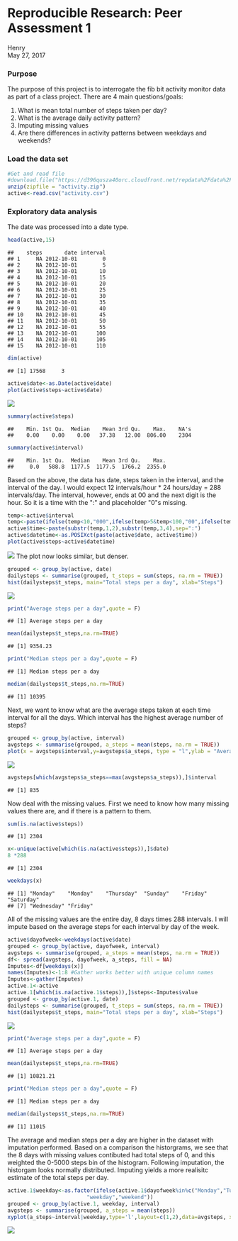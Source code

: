 # Reproducible Research: Peer Assessment 1
Henry  
May 27, 2017  


### Purpose
The purpose of this project is to interrogate the fib bit activity monitor data as part of a class project. There are 4 main questions/goals:
1. What is mean total number of steps taken per day?
2. What is the average daily activity pattern?
3. Imputing missing values
4. Are there differences in activity patterns between weekdays and weekends?

### Load the data set


```r
#Get and read file
#download.file("https://d396qusza40orc.cloudfront.net/repdata%2Fdata%2Factivity.zip", "factivity.zip")
unzip(zipfile = "activity.zip")
active<-read.csv("activity.csv")
```

### Exploratory data analysis
The date was processed into a date type.


```r
head(active,15)
```

```
##    steps       date interval
## 1     NA 2012-10-01        0
## 2     NA 2012-10-01        5
## 3     NA 2012-10-01       10
## 4     NA 2012-10-01       15
## 5     NA 2012-10-01       20
## 6     NA 2012-10-01       25
## 7     NA 2012-10-01       30
## 8     NA 2012-10-01       35
## 9     NA 2012-10-01       40
## 10    NA 2012-10-01       45
## 11    NA 2012-10-01       50
## 12    NA 2012-10-01       55
## 13    NA 2012-10-01      100
## 14    NA 2012-10-01      105
## 15    NA 2012-10-01      110
```

```r
dim(active)
```

```
## [1] 17568     3
```

```r
active$date<-as.Date(active$date)
plot(active$steps~active$date)
```

![](PA1_template_files/figure-html/EDA-1.png)<!-- -->

```r
summary(active$steps)
```

```
##    Min. 1st Qu.  Median    Mean 3rd Qu.    Max.    NA's 
##    0.00    0.00    0.00   37.38   12.00  806.00    2304
```

```r
summary(active$interval)
```

```
##    Min. 1st Qu.  Median    Mean 3rd Qu.    Max. 
##     0.0   588.8  1177.5  1177.5  1766.2  2355.0
```
Based on the above, the data has date, steps taken in the interval, and the interval of the day. I would expect 12 intervals/hour * 24 hours/day = 288 intervals/day. The interval, however, ends at 00 and the next digit is the hour. So it is a time with the ":" and placeholder "0"s missing.


```r
temp<-active$interval
temp<-paste(ifelse(temp<10,"000",ifelse(temp>5&temp<100,"00",ifelse(temp>55&temp<1000,"0",""))),temp,sep="")
active$time<-paste(substr(temp,1,2),substr(temp,3,4),sep=":")
active$datetime<-as.POSIXct(paste(active$date, active$time))
plot(active$steps~active$datetime)
```

![](PA1_template_files/figure-html/time_preprocessing-1.png)<!-- -->
The plot now looks similar, but denser.


```r
grouped <- group_by(active, date)
dailysteps <- summarise(grouped, t_steps = sum(steps, na.rm = TRUE))
hist(dailysteps$t_steps, main="Total steps per a day", xlab="Steps")
```

![](PA1_template_files/figure-html/mean_total_steps_per_day-1.png)<!-- -->

```r
print("Average steps per a day",quote = F)
```

```
## [1] Average steps per a day
```

```r
mean(dailysteps$t_steps,na.rm=TRUE)
```

```
## [1] 9354.23
```

```r
print("Median steps per a day",quote = F)
```

```
## [1] Median steps per a day
```

```r
median(dailysteps$t_steps,na.rm=TRUE)
```

```
## [1] 10395
```
Next, we want to know what are the average steps taken at each time interval for all the days. Which interval has the highest average number of steps?


```r
grouped <- group_by(active, interval)
avgsteps <- summarise(grouped, a_steps = mean(steps, na.rm = TRUE))
plot(x = avgsteps$interval,y=avgsteps$a_steps, type = "l",ylab = "Average steps",main="", xlab="Time interval")
```

![](PA1_template_files/figure-html/average_daily_activity-1.png)<!-- -->

```r
avgsteps[which(avgsteps$a_steps==max(avgsteps$a_steps)),]$interval
```

```
## [1] 835
```
Now deal with the missing values. First we need to know how many missing values there are, and if there is a pattern to them.


```r
sum(is.na(active$steps))
```

```
## [1] 2304
```

```r
x<-unique(active[which(is.na(active$steps)),]$date)
8 *288
```

```
## [1] 2304
```

```r
weekdays(x)
```

```
## [1] "Monday"    "Monday"    "Thursday"  "Sunday"    "Friday"    "Saturday" 
## [7] "Wednesday" "Friday"
```
All of the missing values are the entire day, 8 days times 288 intervals. I will impute based on the average steps for each interval by day of the week.

```r
active$dayofweek<-weekdays(active$date)
grouped <- group_by(active, dayofweek, interval)
avgsteps <- summarise(grouped, a_steps = mean(steps, na.rm = TRUE))
df<- spread(avgsteps, dayofweek, a_steps, fill = NA)
Imputes<-df[weekdays(x)]
names(Imputes)<-1:8 #Gather works better with unique column names
Imputes<-gather(Imputes)
active.1<-active
active.1[which(is.na(active.1$steps)),]$steps<-Imputes$value
grouped <- group_by(active.1, date)
dailysteps <- summarise(grouped, t_steps = sum(steps, na.rm = TRUE))
hist(dailysteps$t_steps, main="Total steps per a day", xlab="Steps")
```

![](PA1_template_files/figure-html/imputation-1.png)<!-- -->

```r
print("Average steps per a day",quote = F)
```

```
## [1] Average steps per a day
```

```r
mean(dailysteps$t_steps,na.rm=TRUE)
```

```
## [1] 10821.21
```

```r
print("Median steps per a day",quote = F)
```

```
## [1] Median steps per a day
```

```r
median(dailysteps$t_steps,na.rm=TRUE)
```

```
## [1] 11015
```
The average and median steps per a day are higher in the dataset with imputation performed.
Based on a comparison the historgrams, we see that the 8 days with missing values contibuted had total steps of 0, and this weighted the 0-5000 steps bin of the histogram. Following imputation, the historgam looks normally distributed. Imputing yields a more realisitc estimate of the total steps per day.


```r
active.1$weekday<-as.factor(ifelse(active.1$dayofweek%in%c("Monday","Tuesday","Wednesday","Thursday","Friday"),
                         "weekday","weekend"))
grouped <- group_by(active.1, weekday, interval)
avgsteps <- summarise(grouped, a_steps = mean(steps))
xyplot(a_steps~interval|weekday,type='l',layout=c(1,2),data=avgsteps, xlab="Interval",ylab="Average number of steps")
```

![](PA1_template_files/figure-html/weekdays_weekends-1.png)<!-- -->
